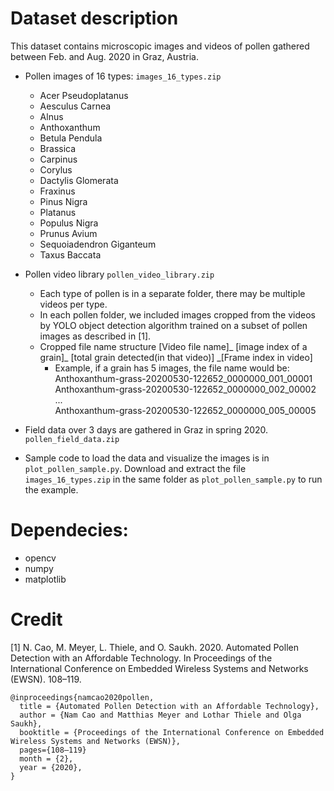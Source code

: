 # Dataset description
This dataset contains microscopic images and videos of pollen gathered between Feb. and Aug. 2020 in Graz, Austria.
- Pollen images of 16 types: `images_16_types.zip` 
	- Acer Pseudoplatanus
	- Aesculus Carnea
	- Alnus
	- Anthoxanthum
	- Betula Pendula
	- Brassica
	- Carpinus
	- Corylus
	- Dactylis Glomerata
	- Fraxinus
	- Pinus Nigra	
	- Platanus
	- Populus Nigra
	- Prunus Avium
	- Sequoiadendron Giganteum
	- Taxus Baccata
	
- Pollen video library `pollen_video_library.zip`
	- Each type of pollen is in a separate folder, there may be multiple videos per type.
	- In each pollen folder, we included images cropped from the videos by YOLO object detection algorithm trained on a subset of pollen images as described in [1].  
	- Cropped file name structure [Video file name]_ [image index of a grain]_ [total grain detected(in that video)] _[Frame index in video]
		- Example, if a grain has 5 images, the file name would be:\
			Anthoxanthum-grass-20200530-122652_0000000_001_00001 \
			Anthoxanthum-grass-20200530-122652_0000000_002_00002 \
			... \
			Anthoxanthum-grass-20200530-122652_0000000_005_00005

- Field data over 3 days are gathered in Graz in spring 2020. `pollen_field_data.zip`

- Sample code to load the data and visualize the images is in `plot_pollen_sample.py`. Download and extract the file `images_16_types.zip` in the same folder as `plot_pollen_sample.py` to run the example.


# Dependecies:
- opencv
- numpy
- matplotlib

# Credit
[1] N. Cao, M. Meyer, L. Thiele, and O. Saukh. 2020. Automated Pollen Detection with an Affordable Technology. In Proceedings of the International Conference on Embedded Wireless Systems and Networks (EWSN). 108–119.
```
@inproceedings{namcao2020pollen,
  title = {Automated Pollen Detection with an Affordable Technology},
  author = {Nam Cao and Matthias Meyer and Lothar Thiele and Olga Saukh},
  booktitle = {Proceedings of the International Conference on Embedded Wireless Systems and Networks (EWSN)},
  pages={108–119}
  month = {2},	
  year = {2020},
}
```  
